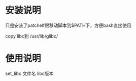 # 安装说明

只是安装了patchelf跟移动脚本到$PATH下，方便bash直接使用

copy libc到 /usr/lib/glibc/


# 使用说明

set_libc 文件名 libc版本